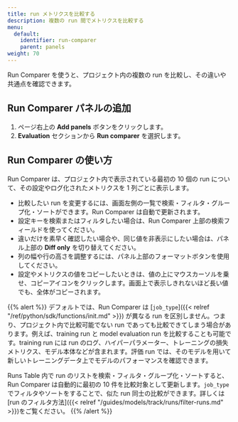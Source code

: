 ```yaml
---
title: run メトリクスを比較する
description: 複数の run 間でメトリクスを比較する
menu:
  default:
    identifier: run-comparer
    parent: panels
weight: 70
---
```


Run Comparer を使うと、プロジェクト内の複数の run を比較し、その違いや共通点を確認できます。

## Run Comparer パネルの追加

1. ページ右上の **Add panels** ボタンをクリックします。
1. **Evaluation** セクションから **Run comparer** を選択します。

## Run Comparer の使い方
Run Comparer は、プロジェクト内で表示されている最初の 10 個の run について、その設定やログ化されたメトリクスを 1 列ごとに表示します。

- 比較したい run を変更するには、画面左側の一覧で検索・フィルタ・グループ化・ソートができます。Run Comparer は自動で更新されます。
- 設定キーを検索またはフィルタしたい場合は、Run Comparer 上部の検索フィールドを使ってください。
- 違いだけを素早く確認したい場合や、同じ値を非表示にしたい場合は、パネル上部の **Diff only** を切り替えてください。
- 列の幅や行の高さを調整するには、パネル上部のフォーマットボタンを使用してください。
- 設定やメトリクスの値をコピーしたいときは、値の上にマウスカーソルを乗せ、コピーアイコンをクリックします。画面上で表示しきれないほど長い値でも、全体がコピーされます。

{{% alert %}}
デフォルトでは、Run Comparer は [`job_type`]({{< relref "/ref/python/sdk/functions/init.md" >}}) が異なる run を区別しません。つまり、プロジェクト内で比較可能でない run であっても比較できてしまう場合があります。例えば、training run と model evaluation run を比較することも可能です。training run には run のログ、ハイパーパラメーター、トレーニングの損失メトリクス、モデル本体などが含まれます。評価 run では、そのモデルを用いて新しいトレーニングデータ上でモデルのパフォーマンスを確認できます。

Runs Table 内で run のリストを検索・フィルタ・グループ化・ソートすると、Run Comparer は自動的に最初の 10 件を比較対象として更新します。`job_type` でフィルタやソートをすることで、似た run 同士の比較ができます。詳しくは[run のフィルタ方法]({{< relref "/guides/models/track/runs/filter-runs.md" >}})をご覧ください。
{{% /alert %}}